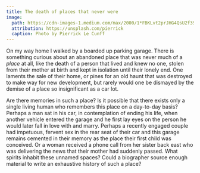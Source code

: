 ```yaml
---
title: The death of places that never were
image:
  path: https://cdn-images-1.medium.com/max/2000/1*FBKLvt2prJHG4QsU2f3SfQ.png
  attribution: https://unsplash.com/pierrick
  caption: Photo by Pierrick Le Cunff
---
```


On my way home I walked by a boarded up parking garage. There is something curious about an abandoned place that was never much of a *place* at all, like the death of a person that lived and knew no one, stolen from their mother at birth and kept in isolation until their lonely end. One laments the sale of their home, or pines for an old haunt that was destroyed to make way for new development, but rarely would one be dismayed by the demise of a place so insignificant as a car lot.

Are there memories in such a place? Is it possible that there exists only a single living human who remembers this place on a day-to-day basis? Perhaps a man sat in his car, in contemplation of ending his life, when another vehicle entered the garage and he first lay eyes on the person he would later fall in love with and marry. Perhaps a recently engaged couple had impetuous, fervent sex in the rear seat of their car and this garage remains cemented in their memory as the place their first child was conceived. Or a woman received a phone call from her sister back east who was delivering the news that their mother had suddenly passed. What spirits inhabit these unnamed spaces? Could a biographer source enough material to write an exhaustive history of such a place?
